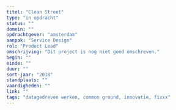 ```yaml
---
titel: "Clean Street"
type: "in opdracht"
status: ""
domein: ""
opdrachtgever: "amsterdam"
aanpak: "Service Design"
rol: "Product Lead"
omschrijving: "Dit project is nog niet goed omschreven."
begin: ""
einde: ""
duur: ""
sort-jaar: "2018"
standplaats: ""
vaardigheden: ""
link: ""
tags: "datagedreven werken, common ground, innovatie, fixxx"
---
```

